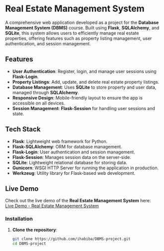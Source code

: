 # Real Estate Management System

A comprehensive web application developed as a project for the **Database Management System (DBMS)** course. Built using **Flask**, **SQLAlchemy**, and **SQLite**, this system allows users to efficiently manage real estate properties, offering features such as property listing management, user authentication, and session management.

## Features
- **User Authentication**: Register, login, and manage user sessions using **Flask-Login**.
- **Property Listings**: Add, update, and delete real estate property listings.
- **Database Management**: Uses **SQLite** to store property and user data, managed through **SQLAlchemy**.
- **Responsive Design**: Mobile-friendly layout to ensure the app is accessible on all devices.
- **Session Management**: **Flask-Session** for handling user sessions and state.

## Tech Stack
- **Flask**: Lightweight web framework for Python.
- **Flask-SQLAlchemy**: ORM for database management.
- **Flask-Login**: User authentication and session management.
- **Flask-Session**: Manages session data on the server-side.
- **SQLite**: Lightweight relational database for storing data.
- **Gunicorn**: WSGI HTTP Server for running the application in production.
- **Werkzeug**: Utility library for Flask-based web development.

## Live Demo
Check out the live demo of the **Real Estate Management System** here:  
[Live Demo - Real Estate Management System](https://dbms-project-1-lf6m.onrender.com)

### Installation
1. **Clone the repository**:
   ```bash
   git clone https://github.com/ihabiba/DBMS-project.git
   cd DBMS-project
